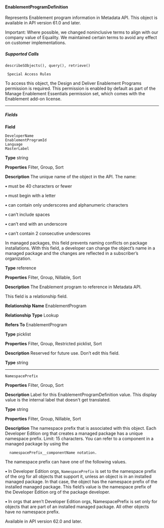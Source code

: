 #### EnablementProgramDefinition

Represents Enablement program information in Metadata API. This object is available in API version 61.0 and later.

Important: Where possible, we changed noninclusive terms to align with our company value of Equality. We maintained certain
terms to avoid any effect on customer implementations.

##### Supported Calls
```
describeSObjects(), query(), retrieve()

 Special Access Rules

```
To access this object, the Design and Deliver Enablement Programs permission is required. This permission is enabled by default as part
of the Manage Enablement Essentials permission set, which comes with the Enablement add-on license.


-----

##### Fields

**Field**
```
DeveloperName
EnablementProgramId
Language
MasterLabel

```

**Type**
string

**Properties**
Filter, Group, Sort

**Description**
The unique name of the object in the API. The name:

**•** must be 40 characters or fewer

**•** must begin with a letter

**•** can contain only underscores and alphanumeric characters

**•** can’t include spaces

**•** can’t end with an underscore

**•** can’t contain 2 consecutive underscores

In managed packages, this field prevents naming conflicts on package installations. With
this field, a developer can change the object’s name in a managed package and the changes
are reflected in a subscriber’s organization.

**Type**
reference

**Properties**
Filter, Group, Nillable, Sort

**Description**
The Enablement program to reference in Metadata API.

This field is a relationship field.

**Relationship Name**
EnablementProgram

**Relationship Type**
Lookup

**Refers To**
EnablementProgram

**Type**
picklist

**Properties**
Filter, Group, Restricted picklist, Sort

**Description**
Reserved for future use. Don’t edit this field.

**Type**
string


-----

```
NamespacePrefix

```

**Properties**
Filter, Group, Sort

**Description**
Label for this EnablementProgramDefinition value. This display value is the internal label
that doesn't get translated.

**Type**
string

**Properties**
Filter, Group, Nillable, Sort

**Description**
The namespace prefix that is associated with this object. Each Developer Edition org that
creates a managed package has a unique namespace prefix. Limit: 15 characters. You can
refer to a component in a managed package by using the
```
  namespacePrefix__componentName notation.

```
The namespace prefix can have one of the following values.

**•** In Developer Edition orgs, `NamespacePrefix` is set to the namespace prefix of the
org for all objects that support it, unless an object is in an installed managed package.
In that case, the object has the namespace prefix of the installed managed package. This
field’s value is the namespace prefix of the Developer Edition org of the package
developer.

**•** In orgs that aren’t Developer Edition orgs, NamespacePrefix is set only for objects
that are part of an installed managed package. All other objects have no namespace
prefix.

Available in API version 62.0 and later.

